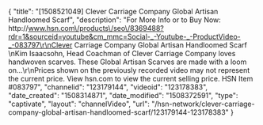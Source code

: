 {
    "title": "[1508521049] Clever Carriage Company Global Artisan Handloomed Scarf",
    "description": "For More Info or to Buy Now: http:\/\/www.hsn.com\/products\/seo\/8369488?rdr=1&sourceid=youtube&cm_mmc=Social-_-Youtube-_-ProductVideo-_-083797\r\nClever Carriage Company Global Artisan Handloomed Scarf \nKim Isaacsohn, Head Coachman of Clever Carriage Company loves handwoven scarves. These Global Artisan Scarves are made with a loom on...\r\nPrices shown on the previously recorded video may not represent the current price.  View hsn.com to view the current selling price. HSN Item #083797",
    "channelid": "123179144",
    "videoid": "123178383",
    "date_created": "1508314871",
    "date_modified": "1508372591",
    "type": "captivate",
    "layout": "channelVideo",
    "url": "\/hsn-network\/clever-carriage-company-global-artisan-handloomed-scarf\/123179144-123178383"
}